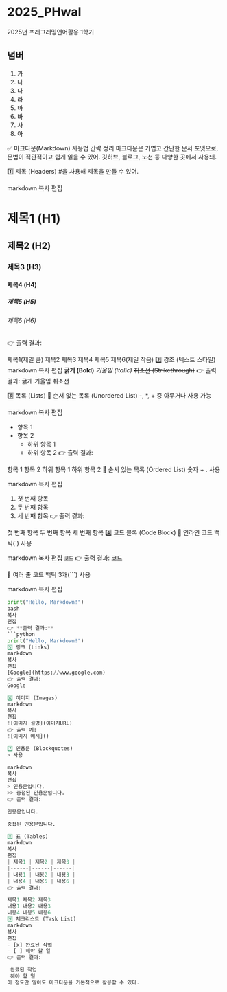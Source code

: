 # 2025_PHwal
2025년 프래그래밍언어활용 1학기

## 넘버
1. 가
2. 나
3. 다
4. 라
5. 마
6. 바
7. 사
8. 아

✅ 마크다운(Markdown) 사용법 간략 정리
마크다운은 가볍고 간단한 문서 포맷으로, 문법이 직관적이고 쉽게 읽을 수 있어.
깃허브, 블로그, 노션 등 다양한 곳에서 사용돼.

1️⃣ 제목 (Headers)
#을 사용해 제목을 만들 수 있어.

markdown
복사
편집
# 제목1 (H1)
## 제목2 (H2)
### 제목3 (H3)
#### 제목4 (H4)
##### 제목5 (H5)
###### 제목6 (H6)
👉 출력 결과:


제목1(제일 큼)
제목2
제목3
제목4
제목5
제목6(제일 작음)
2️⃣ 강조 (텍스트 스타일)
markdown
복사
편집
**굵게 (Bold)**
*기울임 (Italic)*
~~취소선 (Strikethrough)~~
👉 출력 결과:
굵게
기울임
취소선

3️⃣ 목록 (Lists)
🔹 순서 없는 목록 (Unordered List)
-, *, + 중 아무거나 사용 가능

markdown
복사
편집
- 항목 1
- 항목 2
  - 하위 항목 1
  - 하위 항목 2
👉 출력 결과:

항목 1
항목 2
하위 항목 1
하위 항목 2
🔹 순서 있는 목록 (Ordered List)
숫자 + . 사용

markdown
복사
편집
1. 첫 번째 항목
2. 두 번째 항목
3. 세 번째 항목
👉 출력 결과:

첫 번째 항목
두 번째 항목
세 번째 항목
4️⃣ 코드 블록 (Code Block)
🔹 인라인 코드
백틱(`) 사용

markdown
복사
편집
`코드`
👉 출력 결과:
코드

🔹 여러 줄 코드
백틱 3개(```) 사용

markdown
복사
편집

```python
print("Hello, Markdown!")
bash
복사
편집
👉 **출력 결과:**  
```python
print("Hello, Markdown!")
5️⃣ 링크 (Links)
markdown
복사
편집
[Google](https://www.google.com)
👉 출력 결과:
Google

6️⃣ 이미지 (Images)
markdown
복사
편집
![이미지 설명](이미지URL)
👉 출력 예:
![이미지 예시]()

7️⃣ 인용문 (Blockquotes)
> 사용

markdown
복사
편집
> 인용문입니다.
>> 중첩된 인용문입니다.
👉 출력 결과:

인용문입니다.

중첩된 인용문입니다.

8️⃣ 표 (Tables)
markdown
복사
편집
| 제목1 | 제목2 | 제목3 |
|------|------|------|
| 내용1 | 내용2 | 내용3 |
| 내용4 | 내용5 | 내용6 |
👉 출력 결과:

제목1	제목2	제목3
내용1	내용2	내용3
내용4	내용5	내용6
9️⃣ 체크리스트 (Task List)
markdown
복사
편집
- [x] 완료된 작업
- [ ] 해야 할 일
👉 출력 결과:

 완료된 작업
 해야 할 일
이 정도만 알아도 마크다운을 기본적으로 활용할 수 있다.
